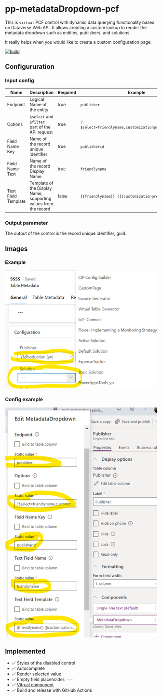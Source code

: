 # pp-metadataDropdown-pcf

This is `virtual` PCF control with dynamic data querying functionality based on Dataverse Web API. It allows creating a custom lookup to render the metadata dropdown such as entities, publishers, and solutions.

It really helps when you would like to create a custom configuration page.

[![build](https://github.com/T-REX-XP/pp-metadataDropdown-pcf/actions/workflows/build.yml/badge.svg)](https://github.com/T-REX-XP/pp-metadataDropdown-pcf/actions/workflows/build.yml)
## Configururation

### Input config
|Name|Description|Required|Example|
|---|---|---|---|
|Endpoint|Logical Name of the entity|true|`publisher`|
|Options|`$select` and `$filter` part of the API request|true| `?$select=friendlyname,customizationprefix,publisherid`|
|Field Name Key|Name of the record unique identifier|true|`publisherid`|
|Field Name Text|Name of the record Display Name|true|`friendlyname`|
|Text Field Template|Template of the Display Name, supporting values from the record |false|`{{friendlyname}} ({{customizationprefix}})`|

### Output parameter
The output of the control is the record unique identifier, guid.


## Images
### Example
![exapmle](/img/pcf-example.png)
### Config example
![exapmle config](/img/pcf-settings.png)

## Implemented
- ✅ Styles of the disabled control
- ✅ Autocomplete
- ✅ Render selected value
- ✅ Empty field placeholder: `---`
- ✅ [Vitrual component](https://powerapps.microsoft.com/en-us/blog/virtual-code-components-for-power-apps-using-react-and-fluent-ui-react-platform-libraries/)
- ✅ Build and release with GitHub Actions
